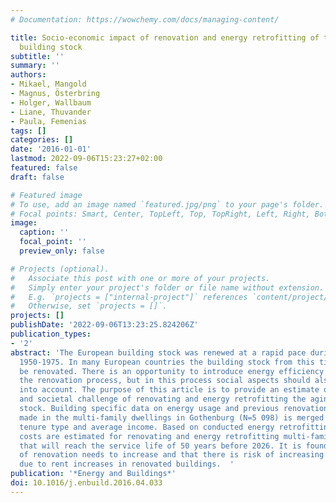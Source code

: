 ```yaml
---
# Documentation: https://wowchemy.com/docs/managing-content/

title: Socio-economic impact of renovation and energy retrofitting of the Gothenburg
  building stock
subtitle: ''
summary: ''
authors:
- Mikael, Mangold
- Magnus, Österbring
- Holger, Wallbaum
- Liane, Thuvander
- Paula, Femenias
tags: []
categories: []
date: '2016-01-01'
lastmod: 2022-09-06T15:23:27+02:00
featured: false
draft: false

# Featured image
# To use, add an image named `featured.jpg/png` to your page's folder.
# Focal points: Smart, Center, TopLeft, Top, TopRight, Left, Right, BottomLeft, Bottom, BottomRight.
image:
  caption: ''
  focal_point: ''
  preview_only: false

# Projects (optional).
#   Associate this post with one or more of your projects.
#   Simply enter your project's folder or file name without extension.
#   E.g. `projects = ["internal-project"]` references `content/project/deep-learning/index.md`.
#   Otherwise, set `projects = []`.
projects: []
publishDate: '2022-09-06T13:23:25.824206Z'
publication_types:
- '2'
abstract: 'The European building stock was renewed at a rapid pace during the period
  1950-1975. In many European countries the building stock from this time needs to
  be renovated. There is an opportunity to introduce energy efficiency measures in
  the renovation process, but in this process social aspects should also be taken
  into account. The purpose of this article is to provide an estimate of the economic
  and societal challenge of renovating and energy retrofitting the aging building
  stock. Building specific data on energy usage and previous renovation investments
  made in the multi-family dwellings in Gothenburg (N=5 098) is merged with data on
  tenure type and average income. Based on conducted energy retrofitting projects,
  costs are estimated for renovating and energy retrofitting multi-family dwellings
  that will reach the service life of 50 years before 2026. It is found that the pace
  of renovation needs to increase and that there is risk of increasing societal inequity
  due to rent increases in renovated buildings.  '
publication: '*Energy and Buildings*'
doi: 10.1016/j.enbuild.2016.04.033
---
```

